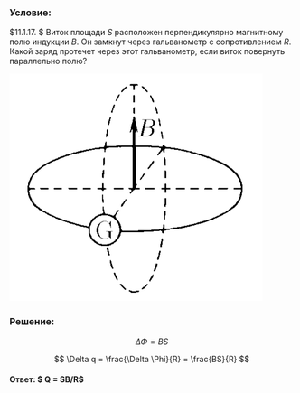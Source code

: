 ###  Условие:

$11.1.17. $ Виток площади $S$ расположен перпендикулярно магнитному полю индукции $B$. Он замкнут через гальванометр с сопротивлением $R$. Какой заряд протечет через этот гальванометр, если виток повернуть параллельно полю?

![К задаче $11.1.17$|448x403, 35%](../../img/11.1.17/11.1.17.png)

###  Решение:

$$
\Delta \Phi = BS
$$

$$
\Delta q = \frac{\Delta \Phi}{R} = \frac{BS}{R}
$$

#### Ответ: $ Q = SB/R$